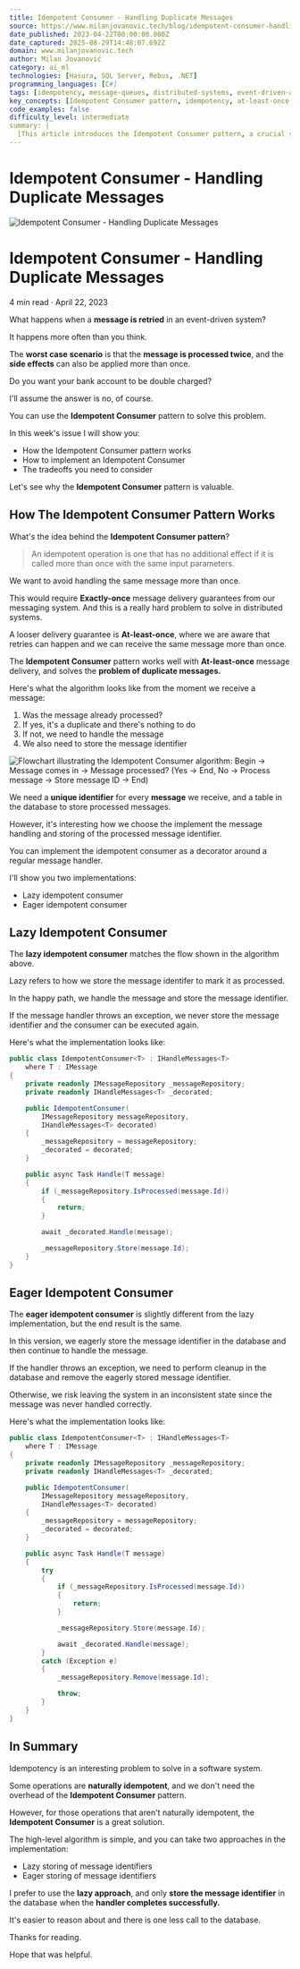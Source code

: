 ```yaml
---
title: Idempotent Consumer - Handling Duplicate Messages
source: https://www.milanjovanovic.tech/blog/idempotent-consumer-handling-duplicate-messages?utm_source=LinkedIn&utm_medium=social&utm_campaign=25.08.2025
date_published: 2023-04-22T00:00:00.000Z
date_captured: 2025-08-29T14:48:07.692Z
domain: www.milanjovanovic.tech
author: Milan Jovanović
category: ai_ml
technologies: [Hasura, SQL Server, Rebus, .NET]
programming_languages: [C#]
tags: [idempotency, message-queues, distributed-systems, event-driven-architecture, design-patterns, dotnet, csharp, error-handling, data-access]
key_concepts: [Idempotent Consumer pattern, idempotency, at-least-once delivery, distributed-systems, event-driven-architecture, message-processing, lazy-processing, eager-processing]
code_examples: false
difficulty_level: intermediate
summary: |
  [This article introduces the Idempotent Consumer pattern, a crucial solution for handling duplicate messages in event-driven and distributed systems. It explains how this pattern ensures that an operation has no additional effect if called multiple times with the same input, effectively working with "at-least-once" message delivery guarantees. The author details the core algorithm, which involves checking if a message has been processed and storing its identifier. Two implementation strategies are presented: a "lazy" approach that stores the message identifier after successful processing, and an "eager" approach that stores it upfront and requires cleanup on failure. The article concludes by recommending the lazy approach for its simplicity and reduced database calls.]
---
```

# Idempotent Consumer - Handling Duplicate Messages

![Idempotent Consumer - Handling Duplicate Messages](/blog-covers/mnw_034.png?imwidth=3840)

# Idempotent Consumer - Handling Duplicate Messages

4 min read · April 22, 2023

What happens when a **message is retried** in an event-driven system?

It happens more often than you think.

The **worst case scenario** is that the **message is processed twice**, and the **side effects** can also be applied more than once.

Do you want your bank account to be double charged?

I'll assume the answer is no, of course.

You can use the **Idempotent Consumer** pattern to solve this problem.

In this week's issue I will show you:

*   How the Idempotent Consumer pattern works
*   How to implement an Idempotent Consumer
*   The tradeoffs you need to consider

Let's see why the **Idempotent Consumer** pattern is valuable.

## How The Idempotent Consumer Pattern Works

What's the idea behind the **Idempotent Consumer pattern**?

> An idempotent operation is one that has no additional effect if it is called more than once with the same input parameters.

We want to avoid handling the same message more than once.

This would require **Exactly-once** message delivery guarantees from our messaging system. And this is a really hard problem to solve in distributed systems.

A looser delivery guarantee is **At-least-once**, where we are aware that retries can happen and we can receive the same message more than once.

The **Idempotent Consumer** pattern works well with **At-least-once** message delivery, and solves the **problem of duplicate messages.**

Here's what the algorithm looks like from the moment we receive a message:

1.  Was the message already processed?
2.  If yes, it's a duplicate and there's nothing to do
3.  If not, we need to handle the message
4.  We also need to store the message identifier

![Flowchart illustrating the Idempotent Consumer algorithm: Begin -> Message comes in -> Message processed? (Yes -> End, No -> Process message -> Store message ID -> End)](/blogs/mnw_034/idempotent_consumer_algorithm.png?imwidth=828)

We need a **unique identifier** for every **message** we receive, and a table in the database to store processed messages.

However, it's interesting how we choose the implement the message handling and storing of the processed message identifier.

You can implement the idempotent consumer as a decorator around a regular message handler.

I'll show you two implementations:

*   Lazy idempotent consumer
*   Eager idempotent consumer

## Lazy Idempotent Consumer

The **lazy idempotent consumer** matches the flow shown in the algorithm above.

Lazy refers to how we store the message identifer to mark it as processed.

In the happy path, we handle the message and store the message identifier.

If the message handler throws an exception, we never store the message identifier and the consumer can be executed again.

Here's what the implementation looks like:

```csharp
public class IdempotentConsumer<T> : IHandleMessages<T>
    where T : IMessage
{
    private readonly IMessageRepository _messageRepository;
    private readonly IHandleMessages<T> _decorated;

    public IdempotentConsumer(
        IMessageRepository messageRepository,
        IHandleMessages<T> decorated)
    {
        _messageRepository = messageRepository;
        _decorated = decorated;
    }

    public async Task Handle(T message)
    {
        if (_messageRepository.IsProcessed(message.Id))
        {
            return;
        }

        await _decorated.Handle(message);

        _messageRepository.Store(message.Id);
    }
}
```

## Eager Idempotent Consumer

The **eager idempotent consumer** is slightly different from the lazy implementation, but the end result is the same.

In this version, we eagerly store the message identifier in the database and then continue to handle the message.

If the handler throws an exception, we need to perform cleanup in the database and remove the eagerly stored message identifier.

Otherwise, we risk leaving the system in an inconsistent state since the message was never handled correctly.

Here's what the implementation looks like:

```csharp
public class IdempotentConsumer<T> : IHandleMessages<T>
    where T : IMessage
{
    private readonly IMessageRepository _messageRepository;
    private readonly IHandleMessages<T> _decorated;

    public IdempotentConsumer(
        IMessageRepository messageRepository,
        IHandleMessages<T> decorated)
    {
        _messageRepository = messageRepository;
        _decorated = decorated;
    }

    public async Task Handle(T message)
    {
        try
        {
            if (_messageRepository.IsProcessed(message.Id))
            {
                return;
            }

            _messageRepository.Store(message.Id);

            await _decorated.Handle(message);
        }
        catch (Exception e)
        {
            _messageRepository.Remove(message.Id);

            throw;
        }
    }
}
```

## In Summary

Idempotency is an interesting problem to solve in a software system.

Some operations are **naturally idempotent**, and we don't need the overhead of the **Idempotent Consumer** pattern.

However, for those operations that aren't naturally idempotent, the **Idempotent Consumer** is a great solution.

The high-level algorithm is simple, and you can take two approaches in the implementation:

*   Lazy storing of message identifiers
*   Eager storing of message identifiers

I prefer to use the **lazy approach**, and only **store the message identifier** in the database when the **handler completes successfully.**

It's easier to reason about and there is one less call to the database.

Thanks for reading.

Hope that was helpful.